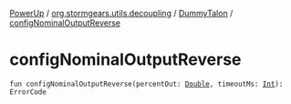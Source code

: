 [PowerUp](../../index.md) / [org.stormgears.utils.decoupling](../index.md) / [DummyTalon](index.md) / [configNominalOutputReverse](./config-nominal-output-reverse.md)

# configNominalOutputReverse

`fun configNominalOutputReverse(percentOut: `[`Double`](https://kotlinlang.org/api/latest/jvm/stdlib/kotlin/-double/index.html)`, timeoutMs: `[`Int`](https://kotlinlang.org/api/latest/jvm/stdlib/kotlin/-int/index.html)`): ErrorCode`